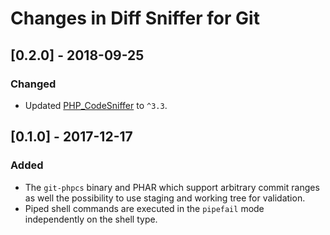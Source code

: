 # Changes in Diff Sniffer for Git

## [0.2.0] - 2018-09-25

### Changed

* Updated [PHP\_CodeSniffer](https://packagist.org/packages/squizlabs/php_codesniffer) to `^3.3`.

## [0.1.0] - 2017-12-17

### Added

* The `git-phpcs` binary and PHAR which support arbitrary commit ranges as well the possibility to use staging and working tree for validation.
* Piped shell commands are executed in the `pipefail` mode independently on the shell type.
